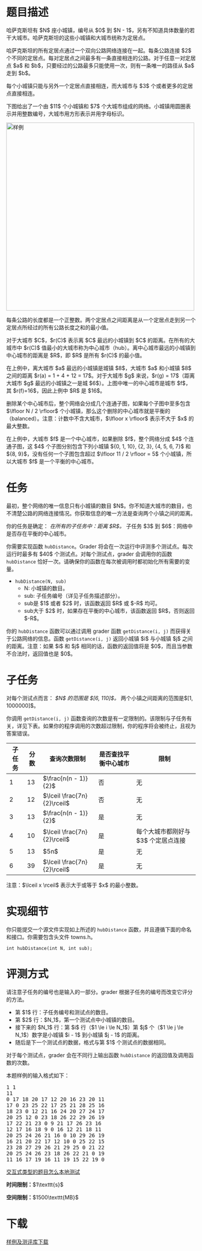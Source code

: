 # 题目描述

<p>哈萨克斯坦有 $N$ 座⼩城镇，编号从 $0$ 到 $N - 1$，另有不知道具体数量的若⼲⼤城市。哈萨克斯坦的这些⼩城镇和⼤城市统称为定居点。</p>
<p>哈萨克斯坦的所有定居点通过⼀个双向公路⽹络连接在⼀起。每条公路连接 $2$ 个不同的定居点。每对定居点之间最多有⼀条直接相连的公路。对于任意⼀对定居点 $a$ 和 $b$，只要经过的公路最多只能使⽤⼀次，则有⼀条唯⼀的路径从 $a$ ⾛到 $b$。</p>
<p>每个⼩城镇只能与另外⼀个定居点直接相连，⽽⼤城市与 $3$ 个或者更多的定居点直接相连。</p>
<p>下图给出了⼀个由 $11$ 个⼩城镇和 $7$ 个⼤城市组成的⽹络。⼩城镇⽤圆圈表⽰并⽤整数编号，⼤城市⽤⽅形表⽰并⽤字母标识。</p>
<p><img class="img-responsive center-block" src="/source/uoj/234/img/aHR0cDovL2ltZy51b2ouYWMvcHJvYmxlbS8yMzQvc2FtcGxlLnBuZw==.png" alt="样例" style="width:500px;"/></p>
<p>每条公路的⻓度都是⼀个正整数。两个定居点之间距离是从⼀个定居点⾛到另⼀个定居点所经过的所有公路⻓度之和的最⼩值。</p>
<p>对于⼤城市 $C$，$r(C)$ 表⽰离 $C$ 最远的⼩城镇到 $C$ 的距离。在所有的⼤城市中 $r(C)$ 值最⼩的⼤城市称为中⼼城市（hub）。离中⼼城市最远的⼩城镇到中⼼城市的距离是 $R$，即 $R$ 是所有 $r(C)$ 的最⼩值。</p>
<p>在上例中，离⼤城市 $a$ 最远的⼩城镇是城镇 $8$，⼤城市 $a$ 和⼩城镇 $8$ 之间的距离 $r(a) = 1 + 4 + 12 = 17$。对于⼤城市 $g$ 来说，$r(g) = 17$（距离⼤城市 $g$ 最远的⼩城镇之⼀是城 $6$）。上图中唯⼀的中⼼城市是城市 $f$，其 $r(f)=16$，因此上例中 $R$ 是 $16$。</p>
<p>删除某个中⼼城市后，整个⽹络会分成⼏个连通⼦图，如果每个⼦图中⾄多包含 $\lfloor N / 2 \rfloor$ 个⼩城镇，那么这个删除的中⼼城市就是平衡的（balanced）。注意：计数中不含⼤城市，$\lfloor x \rfloor$ 表⽰不⼤于 $x$ 的最⼤整数。</p>
<p>在上例中，⼤城市 $f$ 是⼀个中⼼城市，如果删除 $f$，整个⽹络分成 $4$ 个连通⼦图，这 $4$ 个⼦图分别包含下列⼩城镇 ${0, 1, 10}, {2, 3}, {4, 5, 6, 7}$ 和 ${8, 9}$，没有任何⼀个⼦图包含超过 $\lfloor 11 / 2 \rfloor = 5$ 个⼩城镇，所以⼤城市 $f$ 是⼀个平衡的中⼼城市。</p>

# 任务


<p>最初，整个⽹络的唯⼀信息只有⼩城镇的数⽬ $N$。你不知道⼤城市的数⽬，也不清楚公路的⽹络连接情况。你获取信息的唯⼀⽅法是查询两个⼩镇之间的距离。</p>
<p>你的任务是确定：
<em> 在所有的⼦任务中：距离 $R$。
</em> ⼦任务 $3$ 到 $6$：⽹络中是否存在平衡的中⼼城市。</p>
<p>你需要实现函数 <code>hubDistance</code>。Grader 将会在⼀次运⾏中评测多个测试点。每次运⾏时最多有 $40$ 个测试点。对每个测试点，grader 会调⽤你的函数 <code>hubDistance</code> 恰好⼀次。请确保你的函数在每次被调⽤时都初始化所有需要的变量。</p>
<ul><li><code>hubDistance(N, sub)</code><ul><li>N: ⼩城镇的数⽬。</li>
<li>sub: ⼦任务编号（详⻅⼦任务描述部分）。</li>
<li>sub是 $1$ 或者 $2$ 时，该函数返回 $R$ 或 $-R$ 均可。</li>
<li>sub⼤于 $2$ 时，如果存在平衡的中⼼城市，该函数返回 $R$，否则返回 $-R$。</li>
</ul></li>
</ul><p>你的 <code>hubDistance</code> 函数可以通过调⽤ grader 函数 <code>getDistance(i, j)</code> ⽽获得关于公路⽹络的信息。函数 <code>getDistance(i, j)</code> 返回⼩城镇 $i$ 与⼩城镇 $j$ 之间的距离。注意：如果 $i$ 和 $j$ 相同的话，函数的返回值将是 $0$，⽽且当参数不合法时，返回值也是 $0$。</p>

# ⼦任务


<p>对每个测试点⽽⾔：
<em> $N$ 的范围是 $[6, 110]$。
</em> 两个⼩镇之间距离的范围是$[1, 1000000]$。</p>
<p>你调⽤ <code>getDistance(i, j)</code> 函数查询的次数是有⼀定限制的。该限制与⼦任务有关，详⻅下表。如果你的程序调⽤的次数超过限制，你的程序将会被终⽌，且视为答案错误。</p>
<div class="table-responsive">
<table class="table table-bordered table-text-center table-vertical-middle"><thead><tr><th>子任务</th>
<th>分数</th>
<th>查询次数限制</th>
<th>是否查找平衡中心城市</th>
<th>限制</th>
</tr></thead><tbody><tr><td>1</td><td>13</td><td>$\frac{n(n - 1)}{2}$</td><td>否</td><td>无</td></tr><tr><td>2</td><td>12</td><td>$\lceil \frac{7n}{2}\rceil$</td><td>否</td><td>无</td></tr><tr><td>3</td><td>13</td><td>$\frac{n(n - 1)}{2}$</td><td>是</td><td>无</td></tr><tr><td>4</td><td>10</td><td>$\lceil \frac{7n}{2}\rceil$</td><td>是</td><td>每个大城市都刚好与 $3$ 个定居点连接</td></tr><tr><td>5</td><td>13</td><td>$5n$</td><td>是</td><td>无</td></tr><tr><td>6</td><td>39</td><td>$\lceil \frac{7n}{2}\rceil$</td><td>是</td><td>无</td></tr></tbody></table></div>

<p>注意：$\lceil x \rceil$ 表⽰⼤于或等于 $x$ 的最⼩整数。</p>

# 实现细节


<p>你只能提交一个源文件实现如上所述的 <code>hubDistance</code> 函数，并且遵循下面的命名和接口。你需要包含头文件 towns.h。</p>
<pre><code class="sh_cpp">int hubDistance(int N, int sub);</code></pre>

# 评测方式


<p>请注意⼦任务的编号也是输⼊的⼀部分。grader 根据⼦任务的编号⽽改变它评分的⽅法。</p>
<ul><li>第 $1$ ⾏：⼦任务编号和测试点的数⽬。</li>
<li>第 $2$ ⾏：$N_1$，第⼀个测试点中⼩城镇的数⽬。</li>
<li>接下来的 $N_1$ ⾏：第 $i$ ⾏（$1 \le i \le N_1$）第 $j$ 个（$1 \le j \le N_1$）数字是⼩城镇 $i - 1$ 到⼩城镇 $j - 1$ 的距离。</li>
<li>随后是下⼀个测试点的数据，格式与第 $1$ 个测试点的数据相同。</li>
</ul><p>对于每个测试点，grader 会在不同⾏上输出函数 <code>hubDistance</code> 的返回值及调⽤函数的次数。</p>
<p>本题样例的输⼊格式如下：</p>
<pre>1 1
11
0 17 18 20 17 12 20 16 23 20 11
17 0 23 25 22 17 25 21 28 25 16
18 23 0 12 21 16 24 20 27 24 17
20 25 12 0 23 18 26 22 29 26 19
17 22 21 23 0 9 21 17 26 23 16
12 17 16 18 9 0 16 12 21 18 11
20 25 24 26 21 16 0 10 29 26 19
16 21 20 22 17 12 10 0 25 22 15
23 28 27 29 26 21 29 25 0 21 22
20 25 24 26 23 18 26 22 21 0 19
11 16 17 19 16 11 19 15 22 19 0
</pre>

<p><a href="/faq">交互式类型的题目怎么本地测试</a></p>
<p><strong>时间限制：</strong>$1\texttt{s}$</p>
<p><strong>空间限制：</strong>$1500\texttt{MB}$</p>

# 下载


<p><a href="/download.php?type=problem&amp;id=234">样例及测评库下载</a></p>
